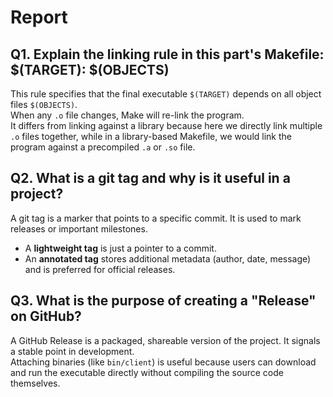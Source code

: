 # Report

## Q1. Explain the linking rule in this part's Makefile: $(TARGET): $(OBJECTS)
This rule specifies that the final executable `$(TARGET)` depends on all object files `$(OBJECTS)`.  
When any `.o` file changes, Make will re-link the program.  
It differs from linking against a library because here we directly link multiple `.o` files together, while in a library-based Makefile, we would link the program against a precompiled `.a` or `.so` file.

## Q2. What is a git tag and why is it useful in a project? 
A git tag is a marker that points to a specific commit. It is used to mark releases or important milestones.  
- A **lightweight tag** is just a pointer to a commit.  
- An **annotated tag** stores additional metadata (author, date, message) and is preferred for official releases.

## Q3. What is the purpose of creating a "Release" on GitHub? 
A GitHub Release is a packaged, shareable version of the project. It signals a stable point in development.  
Attaching binaries (like `bin/client`) is useful because users can download and run the executable directly without compiling the source code themselves.
